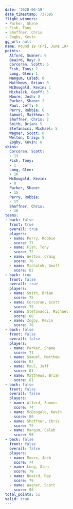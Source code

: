 ```yaml
---
date: '2020-06-19'
date_timestamp: 737595
flight_winners:
- Parker, Shane
- Fish, Tony
- Shoffner, Chris
- Zogby, Kevin
gg_url: null
name: Round 19 (Fri, June 19)
points:
  Alford, Sumner: 0
  Beaird, Ray: 0
  Corcoran, Scott: 6
  Fish, Tony: 7
  Long, Glen: 1
  Mangum, Caleb: 0
  Matthews, Brian: 0
  McDougald, Kevin: 1
  Michalek, Geoff: 5
  Moore, Josh: 0
  Parker, Shane: 2
  Paul, Jeff: 0
  Perry, Robbie: 6
  Samuel, Matthew: 0
  Shoffner, Chris: 2
  Smith, Brian: 5
  Stefanacci, Michael: 5
  Wagner, Scott: 0
  Welton, Craig: 5
  Zogby, Kevin: 6
skins:
  Corcoran, Scott:
  - 13
  Fish, Tony:
  - 1
  Long, Glen:
  - 10
  McDougald, Kevin:
  - 8
  Parker, Shane:
  - 15
  Perry, Robbie:
  - 17
  Shoffner, Chris:
  - 18
teams:
- back: false
  front: true
  overall: true
  players:
  - name: Perry, Robbie
    score: 77
  - name: Fish, Tony
    score: 72
  - name: Welton, Craig
    score: 76
  - name: Michalek, Geoff
    score: 82
- back: true
  front: false
  overall: true
  players:
  - name: Smith, Brian
    score: 75
  - name: Corcoran, Scott
    score: 75
  - name: Stefanacci, Michael
    score: 80
  - name: Zogby, Kevin
    score: 78
- back: false
  front: false
  overall: false
  players:
  - name: Parker, Shane
    score: 71
  - name: Samuel, Matthew
    score: 83
  - name: Paul, Jeff
    score: 81
  - name: Matthews, Brian
    score: 81
- back: false
  front: false
  overall: false
  players:
  - name: Alford, Sumner
    score: 74
  - name: McDougald, Kevin
    score: 80
  - name: Shoffner, Chris
    score: 75
  - name: Mangum, Caleb
    score: 90
- back: false
  front: false
  overall: false
  players:
  - name: Moore, Josh
    score: 74
  - name: Long, Glen
    score: 78
  - name: Beaird, Ray
    score: 79
  - name: Wagner, Scott
    score: 96
total_points: 51
valid: true
---
```

